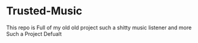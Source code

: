 # Trusted-Music

This repo is Full of my old old project such a shitty music listener and more Such a Project Defualt
